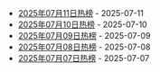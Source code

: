 * [2025年07月11日热榜](https://product-daily.haha.ai/posts/20250711) - 2025-07-11
* [2025年07月10日热榜](https://product-daily.haha.ai/posts/20250710) - 2025-07-10
* [2025年07月09日热榜](https://product-daily.haha.ai/posts/20250709) - 2025-07-09
* [2025年07月08日热榜](https://product-daily.haha.ai/posts/20250708) - 2025-07-08
* [2025年07月07日热榜](https://product-daily.haha.ai/posts/20250707) - 2025-07-07
